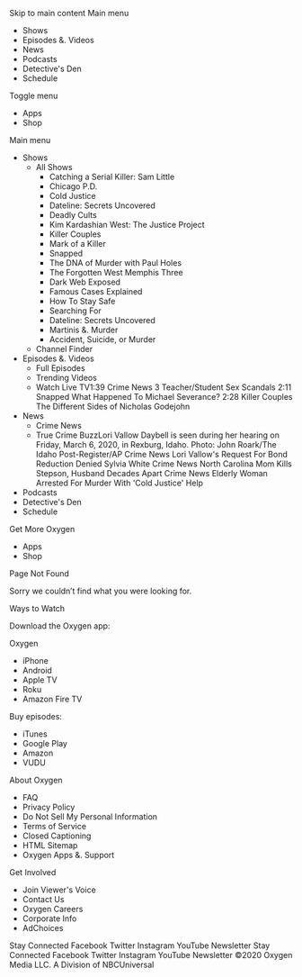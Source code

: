 Skip to main content Main menu

*   Shows
*   Episodes &. Videos
*   News
*   Podcasts
*   Detective's Den
*   Schedule

Toggle menu

*   Apps
*   Shop

Main menu

*   Shows
    *   All Shows
        *   Catching a Serial Killer: Sam Little
        *   Chicago P.D.
        *   Cold Justice
        *   Dateline: Secrets Uncovered
        *   Deadly Cults
        *   Kim Kardashian West: The Justice Project
        *   Killer Couples
        *   Mark of a Killer
        *   Snapped
        *   The DNA of Murder with Paul Holes
        *   The Forgotten West Memphis Three
        *   Dark Web Exposed
        *   Famous Cases Explained
        *   How To Stay Safe
        *   Searching For
        *   Dateline: Secrets Uncovered
        *   Martinis &. Murder
        *   Accident, Suicide, or Murder
    *   Channel Finder
*   Episodes &. Videos
    *   Full Episodes
    *   Trending Videos
    *   Watch Live TV1:39 Crime News 3 Teacher/Student Sex Scandals 2:11 Snapped What Happened To Michael Severance? 2:28 Killer Couples The Different Sides of Nicholas Godejohn
*   News
    *   Crime News
    *   True Crime BuzzLori Vallow Daybell is seen during her hearing on Friday, March 6, 2020, in Rexburg, Idaho. Photo: John Roark/The Idaho Post-Register/AP Crime News Lori Vallow's Request For Bond Reduction Denied Sylvia White Crime News North Carolina Mom Kills Stepson, Husband Decades Apart Crime News Elderly Woman Arrested For Murder With 'Cold Justice' Help
*   Podcasts
*   Detective's Den
*   Schedule

Get More Oxygen

*   Apps
*   Shop

Page Not Found

Sorry we couldn’t find what you were looking for.

Ways to Watch

Download the Oxygen app:

Oxygen

*   iPhone
*   Android
*   Apple TV
*   Roku
*   Amazon Fire TV

Buy episodes:

*   iTunes
*   Google Play
*   Amazon
*   VUDU

About Oxygen

*   FAQ
*   Privacy Policy
*   Do Not Sell My Personal Information
*   Terms of Service
*   Closed Captioning
*   HTML Sitemap
*   Oxygen Apps &. Support

Get Involved

*   Join Viewer's Voice
*   Contact Us
*   Oxygen Careers
*   Corporate Info
*   AdChoices

Stay Connected Facebook Twitter Instagram YouTube Newsletter Stay Connected Facebook Twitter Instagram YouTube Newsletter ©2020 Oxygen Media LLC. A Division of NBCUniversal